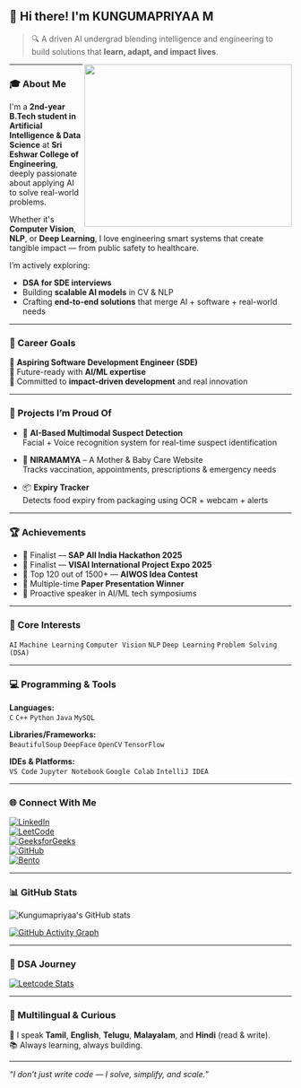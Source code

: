## 👋 Hi there! I'm KUNGUMAPRIYAA M

> 🔍 A driven AI undergrad blending intelligence and engineering to build solutions that **learn, adapt, and impact lives**.

<img align="right" width="370" height="290" src="https://i.pinimg.com/originals/47/f0/34/47f0342cec72b800463bf003eac1257e.gif">

---

### 🎓 About Me

I'm a **2nd-year B.Tech student in Artificial Intelligence & Data Science** at **Sri Eshwar College of Engineering**, deeply passionate about applying AI to solve real-world problems.

Whether it's **Computer Vision**, **NLP**, or **Deep Learning**, I love engineering smart systems that create tangible impact — from public safety to healthcare.

I’m actively exploring:
- **DSA for SDE interviews**
- Building **scalable AI models** in CV & NLP
- Crafting **end-to-end solutions** that merge AI + software + real-world needs

---

### 💼 Career Goals

🎯 **Aspiring Software Development Engineer (SDE)**  
🧠 Future-ready with **AI/ML expertise**  
🔗 Committed to **impact-driven development** and real innovation  

---

### 🚀 Projects I’m Proud Of

- 🧠 **AI-Based Multimodal Suspect Detection**  
   Facial + Voice recognition system for real-time suspect identification  

- 🍼 **NIRAMAMYA** – A Mother & Baby Care Website  
   Tracks vaccination, appointments, prescriptions & emergency needs  

- 📦 **Expiry Tracker**  
   Detects food expiry from packaging using OCR + webcam + alerts  

---

### 🏆 Achievements

- 🥇 Finalist — **SAP All India Hackathon 2025**
- 🧪 Finalist — **VISAI International Project Expo 2025**
- 🌟 Top 120 out of 1500+ — **AIWOS Idea Contest**
- 📝 Multiple-time **Paper Presentation Winner**  
- 🏅 Proactive speaker in AI/ML tech symposiums

---

### 🧠 Core Interests

`AI` `Machine Learning` `Computer Vision` `NLP` `Deep Learning` `Problem Solving (DSA)`  

---

### 💻 Programming & Tools

**Languages:**  
`C` `C++` `Python` `Java` `MySQL`  

**Libraries/Frameworks:**  
`BeautifulSoup` `DeepFace` `OpenCV` `TensorFlow`  

**IDEs & Platforms:**  
`VS Code` `Jupyter Notebook` `Google Colab` `IntelliJ IDEA`  

---

### 🌐 Connect With Me

[![LinkedIn](https://img.shields.io/badge/LinkedIn-Connect-blue?style=for-the-badge&logo=linkedin)](https://www.linkedin.com/in/kungumapriyaa-m-197027328/)  
[![LeetCode](https://img.shields.io/badge/LeetCode-Profile-orange?style=for-the-badge&logo=leetcode)](https://leetcode.com/u/KungumapriyaaMKP/)  
[![GeeksforGeeks](https://img.shields.io/badge/GeeksforGeeks-Profile-green?style=for-the-badge&logo=geeksforgeeks)](https://www.geeksforgeeks.org/user/kungumaprhukh)  
[![GitHub](https://img.shields.io/badge/GitHub-KungumapriyaaMKP-black?style=for-the-badge&logo=github)](https://github.com/KungumapriyaaMKP)  
[![Bento](https://img.shields.io/badge/Bento.Me-Portfolio-darkviolet?style=for-the-badge)](https://bento.me/KUNGUMAPRIYAA)

---

### 📊 GitHub Stats

![Kungumapriyaa's GitHub stats](https://github-readme-stats.vercel.app/api?username=KungumapriyaaMKP&theme=radical&show_icons=true&hide=contribs)

[![GitHub Activity Graph](https://github-readme-activity-graph.vercel.app/graph?username=KungumapriyaaMKP&theme=react-dark&hide_border=true)](https://github.com/ashutosh00710/github-readme-activity-graph)

---

### 🧠 DSA Journey

[![Leetcode Stats](https://leetcard.jacoblin.cool/KungumapriyaaMKP?ext=contest&theme=dark)](https://leetcode.com/u/KungumapriyaaMKP/)

---

### 🌟 Multilingual & Curious

💬 I speak **Tamil**, **English**, **Telugu**, **Malayalam**, and **Hindi** (read & write).  
📚 Always learning, always building.

---

*“I don’t just write code — I solve, simplify, and scale.”*

